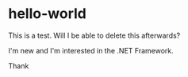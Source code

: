 # hello-world
This is a test. Will I be able to delete this afterwards?

I'm new and I'm interested in the .NET Framework. 

Thank
